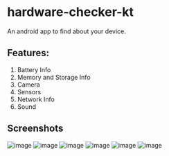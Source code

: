 # hardware-checker-kt
An android app to find about your device. 
## Features:
 1. Battery Info
 2. Memory and Storage Info
 3. Camera 
 4. Sensors
 5. Network Info
 6. Sound

## Screenshots

![image](https://github.com/anandsm08/hardware-checker-kt/assets/72146168/6231159b-8b06-4c5d-a834-49ff1eae19cc)
![image](https://github.com/anandsm08/hardware-checker-kt/assets/72146168/fb9baf57-4979-4cdf-b76d-839b7d012523)
![image](https://github.com/anandsm08/hardware-checker-kt/assets/72146168/5cab5208-def6-4e1b-b2fc-d8d1da6dc53b)
![image](https://github.com/anandsm08/hardware-checker-kt/assets/72146168/6e96bba8-c228-4543-9ac7-e82228072bc7)
![image](https://github.com/anandsm08/hardware-checker-kt/assets/72146168/f67d6072-8786-4d4d-9114-c39ea3b1fea6)
![image](https://github.com/anandsm08/hardware-checker-kt/assets/72146168/a1db615c-c9a2-4328-b382-7dabf4ecb6d2)
